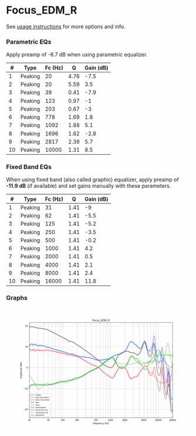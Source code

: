 # Focus_EDM_R
See [usage instructions](https://github.com/jaakkopasanen/AutoEq#usage) for more options and info.

### Parametric EQs
Apply preamp of -8.7 dB when using parametric equalizer.

|   # | Type    |   Fc (Hz) |    Q |   Gain (dB) |
|-----|---------|-----------|------|-------------|
|   1 | Peaking |        20 | 4.76 |        -7.5 |
|   2 | Peaking |        20 | 5.59 |         3.5 |
|   3 | Peaking |        39 | 0.41 |        -7.9 |
|   4 | Peaking |       123 | 0.97 |        -1   |
|   5 | Peaking |       203 | 0.67 |        -3   |
|   6 | Peaking |       778 | 1.69 |         1.8 |
|   7 | Peaking |      1092 | 1.88 |         5.1 |
|   8 | Peaking |      1696 | 1.62 |        -2.8 |
|   9 | Peaking |      2817 | 2.39 |         5.7 |
|  10 | Peaking |     10000 | 1.31 |         8.5 |

### Fixed Band EQs
When using fixed band (also called graphic) equalizer, apply preamp of **-11.9 dB** (if available) and set gains manually with these parameters.

|   # | Type    |   Fc (Hz) |    Q |   Gain (dB) |
|-----|---------|-----------|------|-------------|
|   1 | Peaking |        31 | 1.41 |        -9   |
|   2 | Peaking |        62 | 1.41 |        -5.5 |
|   3 | Peaking |       125 | 1.41 |        -5.2 |
|   4 | Peaking |       250 | 1.41 |        -3.5 |
|   5 | Peaking |       500 | 1.41 |        -0.2 |
|   6 | Peaking |      1000 | 1.41 |         4.2 |
|   7 | Peaking |      2000 | 1.41 |         0.5 |
|   8 | Peaking |      4000 | 1.41 |         2.1 |
|   9 | Peaking |      8000 | 1.41 |         2.4 |
|  10 | Peaking |     16000 | 1.41 |        11.8 |

### Graphs
![](./Focus_EDM_R.png)
